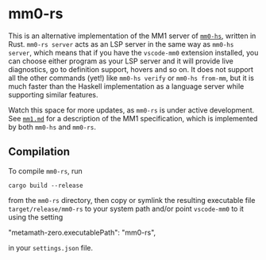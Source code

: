 # mm0-rs

This is an alternative implementation of the MM1 server of [`mm0-hs`](../mm0-hs/README.md), written in Rust. `mm0-rs server` acts as an LSP server in the same way as `mm0-hs server`, which means that if you have the `vscode-mm0` extension installed, you can choose either program as your LSP server and it will provide live diagnostics, go to definition support, hovers and so on. It does not support all the other commands (yet!) like `mm0-hs verify` or `mm0-hs from-mm`, but it is much faster than the Haskell implementation as a language server while supporting similar features.

Watch this space for more updates, as `mm0-rs` is under active development. See [`mm1.md`](mm0-hs/mm1.md) for a description of the MM1 specification, which is implemented by both `mm0-hs` and `mm0-rs`.

## Compilation

To compile `mm0-rs`, run

    cargo build --release

from the `mm0-rs` directory, then copy or symlink the resulting executable file `target/release/mm0-rs` to your system path and/or point `vscode-mm0` to it using the setting

  "metamath-zero.executablePath": "mm0-rs",

in your `settings.json` file.